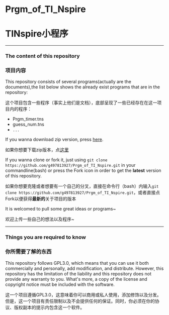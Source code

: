 # Prgm_of_TI_Nspire

# TINspire小程序

---

### The content of this repository

### 项目内容

This repository consists of several programs(actually are the documents),the list below shows the already exist programs that are in the repository:

这个项目包含一些程序（事实上他们是文档），底部呈现了一些已经存在在这一项目内的程序：

* Prgm_timer.tns
* guess_num.tns
* `...`

If you wanna download zip version, press [here](https://github.com/g497813927/Prgm_of_TI_Nspire/archive/master.zip).

如果你想要下载zip版本，点[这里](https://github.com/g497813927/Prgm_of_TI_Nspire/archive/master.zip)

If you wanna clone or fork it, just using `git clone https://github.com/g497813927/Prgm_of_TI_Nspire.git` in your commandline(bash) or press the Fork icon in order to get the **latest** version of this repository.

如果你想要克隆或者想要有一个自己的分叉，直接在命令行（bash）内输入`git clone https://github.com/g497813927/Prgm_of_TI_Nspire.git`，或者直接点Fork以便获得**最新的**关于项目的版本

It is welcomed to pull some great ideas or programs~

欢迎上传一些自己的想法以及程序~

---

### Things you are required to know

### 你所需要了解的东西

This repository follows GPL3.0, which means that you can use it both commercially and personally, add modification, and distribute. However, this repository has the limitation of the liability and this repository does not provide any warranty to you. What's more, a copy of the license and copyright notice must be included with the software.

这一个项目遵循GPL3.0，这意味着你可以商用或私人使用，添加修饰以及分发。但是，这一个项目有责任限制以及不会提供任何的保证。同时，你必须在你的协议、版权副本的提示内包含这一个软件。
